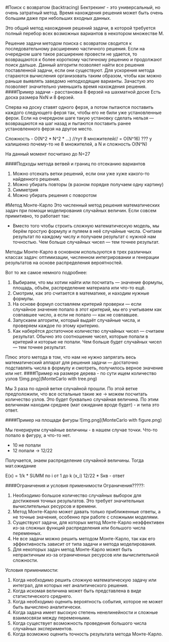 #Поиск с возвратом (backtracing)
Бектрекинг - это универсальный, но очень затратный метод. Время нахождения решения может быть очень большим даже при небольших входных данных.

Это общий метод нахождения решений задачи, в которой требуется полный перебор всех возможных вариантов в некотором множестве М.

Решение задачи методом поиска с возвратом сводится к последовательному расширению частичного решения. Если на очередном шаге такое расширение провести не удается, то возвращаются к более короткому частичному решению и продолжают поиск дальше. Данный алгоритм позволяет найти все решения поставленной задачи, если они существуют. Для ускорения метода стараются вычисления организовать таким образом, чтобы как можно раньше выявлять заведомо неподходящие варианты. Зачастую это позволяет значительно уменьшить время нахождения решения.
####Пример задачи - расстановка 8 ферзей на шахматной доске
 Есть доска размера NxN и 8 ферзей.
 
Сперва на доску ставят одного ферзя, а потом пытаются поставить каждого следующего ферзя так, чтобы его не били уже установленные ферзи. Если на очередном шаге такую установку сделать нельзя — возвращаются на шаг назад и пытаются поставить ранее установленного ферзя на другое место.
 
Сложность - O(N^2 * N^2 * ...) //тут 8 множителей// = O(N^16) ??? у калишенко почему-то не 8 множителей, а N и сложность O(N^N)
 
На данный момент посчитано до N=27

####Подходы метода ветвей и границ по отсеканию вариантов
1. Можно отсекать ветки решений, если они уже хуже какого-то найденного решения.
2. Можно убирать повторы (в разном порядке получаем одну картину)
3. Симметрия
4. Можно убирать решения с поворотом

#Метод Монте-Карло
Это численный метод решения математических задач при помощи моделирования случайных величин.
Если совсем примитивно, то работает так:
* Вместо того чтобы строить сложную математическую модель, мы берём простую формулу и пуляем в неё случайные числа. Считаем результат по каждому числу и получаем результат с нужной нам точностью. Чем больше случайных чисел — тем точнее результат.

Методы Монте-Карло в основном используются в трех различных классах задач: оптимизации, численном интегрировании и генерации результатов на основе распределения вероятностей.

Вот то же самое немного подробнее:
1. Выбираем, что мы хотим найти или посчитать — значение формулы, площадь, объём, распределение материала или что-то ещё.
2. Смотрим, как это считается в математике, и находим нужные формулы.
3. На основе формул составляем критерий проверки — если случайное значение попало в этот критерий, мы его учитываем как совпавшее число, а если не попало — как не совпавшее.
4. Запускаем алгоритм, который выдаёт случайные числа, и проверяем каждое по этому критерию.
5. Как наберётся достаточное количество случайных чисел — считаем результат. Обычно это соотношение чисел, которые попали в критерий и которые не попали.
Чем больше будет случайных чисел — тем точнее результат.

Плюс этого метода в том, что нам не нужно запрягать весь математический аппарат для решения задачи — достаточно подставлять числа в формулу и смотреть, получилось верное значение или нет.
####Пример на размере дерева - по сути ищем количество узлов
![img.png](MonteCarlo with tree.png)

Мы 3 раза по одной ветке случайной прошли. По этой ветке предположили, что все остальные такие же -> можем посчитать количество узлов.
Это будет буквально случайная величина. По этим величинам находим среднее (мат ожидание вроде будет) - и типа это ответ.

####Пример на площади фигуры
![img.png](MonteCarlo with figure.png)

Мы генерируем случайные величины - в нашем случае точки. Что-то попало в фигуру, а что-то нет.
* 10 не попали
* 12 попали -> 12/22

Получается, знаем распределение случайной величины. Тогда мат.ожидание

E(x) = 1/k * SUMM по i от 1 до k (x_i)
12/22 * Sкв - ответ


####Ограничения и условия применимости
Ограничения?????:
1. Необходимо большое количество случайных выборок для достижения точных результатов. Это требует значительных вычислительных ресурсов и времени.
2. Метод Монте-Карло может давать только приближенные ответы, а не точные значения, особенно при работе с сложными моделями.
3. Существуют задачи, для которых метод Монте-Карло неэффективен из-за сложных функций распределения или большого числа переменных.
4. Не все задачи можно решить методом Монте-Карло, так как его эффективность зависит от типа задачи и метода моделирования.
5. Для некоторых задач метод Монте-Карло может быть непрактичным из-за ограниченных ресурсов или вычислительной сложности.


 
Условия применимости:
1. Когда необходимо решить сложную математическую задачу или интеграл, для которых нет аналитического решения.
2. Когда искомая величина может быть представлена в виде статистического среднего.
3. Когда необходимо оценить вероятность события, которое не может быть вычислено аналитически.
4. Когда задача имеет высокую степень ненелинейности и сложные взаимосвязи между переменными.
5. Когда существует возможность проведения большого числа случайных экспериментов.
6. Когда возможно оценить точность результата метода Монте-Карло.

